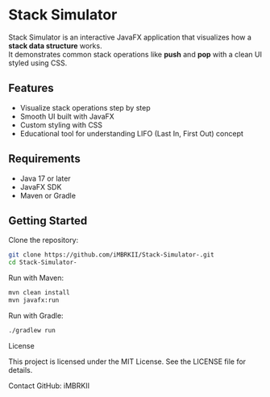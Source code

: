 # Stack Simulator

Stack Simulator is an interactive JavaFX application that visualizes how a **stack data structure** works.  
It demonstrates common stack operations like **push** and **pop** with a clean UI styled using CSS.

## Features
- Visualize stack operations step by step
- Smooth UI built with JavaFX
- Custom styling with CSS
- Educational tool for understanding LIFO (Last In, First Out) concept

## Requirements
- Java 17 or later
- JavaFX SDK
- Maven or Gradle

## Getting Started

Clone the repository:
```bash
git clone https://github.com/iMBRKII/Stack-Simulator-.git
cd Stack-Simulator-
```

Run with Maven:
```bash
mvn clean install
mvn javafx:run
```

Run with Gradle:
```bash
./gradlew run
```

License

This project is licensed under the MIT License.
See the LICENSE file for details.

Contact
GitHub: iMBRKII

